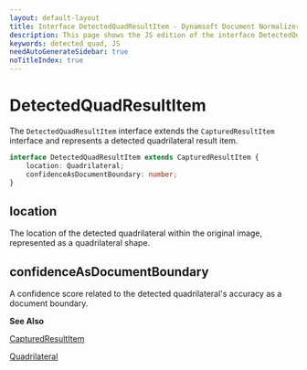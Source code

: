 ```yaml
---
layout: default-layout
title: Interface DetectedQuadResultItem - Dynamsoft Document Normalizer JS Edition API Reference
description: This page shows the JS edition of the interface DetectedQuadResultItem.
keywords: detected quad, JS
needAutoGenerateSidebar: true
noTitleIndex: true
---
```


# DetectedQuadResultItem

The `DetectedQuadResultItem` interface extends the `CapturedResultItem` interface and represents a detected quadrilateral result item.

```ts
interface DetectedQuadResultItem extends CapturedResultItem {
    location: Quadrilateral;
    confidenceAsDocumentBoundary: number;
}
```

## location

The location of the detected quadrilateral within the original image, represented as a quadrilateral shape.

## confidenceAsDocumentBoundary

A confidence score related to the detected quadrilateral's accuracy as a document boundary.

**See Also**

[CapturedResultItem](https://www.dynamsoft.com/capture-vision/docs/web/programming/javascript/api-reference/core/basic-structures/captured-result-item.html)

[Quadrilateral](https://www.dynamsoft.com/capture-vision/docs/web/programming/javascript/api-reference/core/basic-structures/quadrilateral.html)
